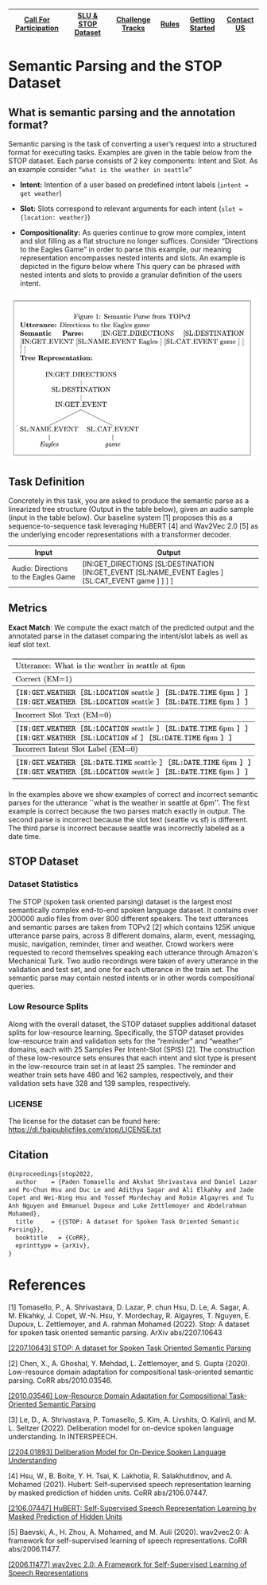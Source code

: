 | [Call For Participation](call_for_participation.md) | [SLU & STOP Dataset](semantic_parsing.md) | [Challenge Tracks](challenge_tracks.md) | [Rules](rules.md) | [Getting Started](getting_started.md) | [Contact US](contact_us.md)|
|------------------------|--------------------|------------------|-------|-----------------|------------|

# Semantic Parsing and the STOP Dataset

## What is semantic parsing and the annotation format?

Semantic parsing is the task of converting a user’s request into a structured format for executing tasks. Examples are given in the table below from the STOP dataset. Each parse consists of 2 key components: Intent and Slot.  As an example consider `“what is the weather in seattle”`
* **Intent:** Intention of a user based on predefined intent labels (`intent = get weather`)
* **Slot:** Slots correspond to relevant arguments for each intent (`slot = {location: weather}`)

* **Compositionality:** As queries continue to grow more complex, intent and slot filling as a flat structure no longer suffices. Consider “Directions to the Eagles Game” in order to parse this example, our meaning representation encompasses nested intents and slots. An example is depicted in the figure below where This query can be phrased with nested intents and slots to provide a granular definition of the users intent.

![Example Parse](figures/example_parse_stop.png)

## Task Definition

Concretely in this task, you are asked to produce the semantic parse as a linearized tree structure (Output in the table below), given an audio sample (input in the table below). Our baseline system [1] proposes this as a sequence-to-sequence task leveraging HuBERT [4] and Wav2Vec 2.0 [5] as the underlying encoder representations with a transformer decoder. 

| Input                                | Output                                                                                              |
|--------------------------------------|-----------------------------------------------------------------------------------------------------|
| Audio: Directions to the Eagles Game | [IN:GET_DIRECTIONS [SL:DESTINATION [IN:GET_EVENT [SL:NAME_EVENT Eagles ] [SL:CAT_EVENT game ] ] ] ] |

## Metrics

**Exact Match**: We compute the exact match of the predicted output and the annotated parse in the dataset comparing the intent/slot labels as well as leaf slot text. 

![Example Metric](figures/exact_match_example.png)

In the examples above we show examples of correct and incorrect semantic parses for the utterance ``what is the weather in seattle at 6pm''. The first example is correct because the two parses match exactly in output. The second parse is incorrect because the slot text (seattle vs sf) is different. The third parse is incorrect because seattle was incorrectly labeled as a date time.

## STOP Dataset

### Dataset Statistics

The STOP (spoken task oriented parsing) dataset is the largest most semantically complex end-to-end spoken language dataset. It contains over 200000 audio files from over 800 different speakers. The text utterances and semantic parses are taken from TOPv2 [2] which contains 125K unique utterance parse pairs, across 8 different domains, alarm, event, messaging, music, navigation, reminder, timer and weather. Crowd workers were requested to record themselves speaking each utterance through Amazon's Mechanical Turk. Two audio recordings were taken of every utterance in the validation and test set, and one for each utterance in the train set. The semantic parse may contain nested intents or in other words compositional queries.

### Low Resource Splits

Along with the overall dataset, the STOP dataset supplies additional dataset splits for low-resource learning. Specifically, the STOP dataset provides low-resource train and validation sets for the “reminder” and “weather” domains, each with 25 Samples Per Intent-Slot (SPIS) [2]. The construction of these low-resource sets ensures that each intent and slot type is present in the low-resource train set in at least 25 samples. The reminder and weather train sets have 480 and 162 samples, respectively, and their validation sets have 328 and 139 samples, respectively.

### LICENSE
The license for the dataset can be found here: https://dl.fbaipublicfiles.com/stop/LICENSE.txt 


## Citation

```
@inproceedings{stop2022,
  author    = {Paden Tomasello and Akshat Shrivastava and Daniel Lazar and Po-Chun Hsu and Duc Le and Adithya Sagar and Ali Elkahky and Jade Copet and Wei-Ning Hsu and Yossef Mordechay and Robin Algayres and Tu Anh Nguyen and Emmanuel Dupoux and Luke Zettlemoyer and Abdelrahman Mohamed},
  title     = {{STOP: A dataset for Spoken Task Oriented Semantic Parsing}},
  booktitle   = {CoRR},
  eprinttype = {arXiv},
}
```


# References

[1] Tomasello, P., A. Shrivastava, D. Lazar, P. chun Hsu, D. Le, A. Sagar, A. M. Elkahky, J. Copet, W.-N. Hsu, Y. Mordechay, R. Algayres, T. Nguyen, E. Dupoux, L. Zettlemoyer, and A. rahman Mohamed (2022). Stop: A dataset for spoken task oriented semantic parsing. ArXiv abs/2207.10643

[[2207.10643] STOP: A dataset for Spoken Task Oriented Semantic Parsing](https://arxiv.org/abs/2207.10643?context=cs)

[2] Chen, X., A. Ghoshal, Y. Mehdad, L. Zettlemoyer, and S. Gupta (2020). Low-resource domain adaptation for compositional task-oriented semantic parsing. CoRR abs/2010.03546.

[[2010.03546] Low-Resource Domain Adaptation for Compositional Task-Oriented Semantic Parsing](https://arxiv.org/abs/2010.03546)

[3] Le, D., A. Shrivastava, P. Tomasello, S. Kim, A. Livshits, O. Kalinli, and M. L. Seltzer (2022). Deliberation model for on-device spoken language understanding. In INTERSPEECH.

[[2204.01893] Deliberation Model for On-Device Spoken Language Understanding](https://arxiv.org/abs/2204.01893)

[4] Hsu, W., B. Bolte, Y. H. Tsai, K. Lakhotia, R. Salakhutdinov, and A. Mohamed (2021). Hubert: Self-supervised speech representation learning by masked prediction of hidden units. CoRR abs/2106.07447.

[[2106.07447] HuBERT: Self-Supervised Speech Representation Learning by Masked Prediction of Hidden Units](https://arxiv.org/abs/2106.07447)

[5] Baevski, A., H. Zhou, A. Mohamed, and M. Auli (2020). wav2vec2.0: A framework for self-supervised learning of speech representations. CoRR abs/2006.11477.

[[2006.11477] wav2vec 2.0: A Framework for Self-Supervised Learning of Speech Representations](https://arxiv.org/abs/2006.11477)